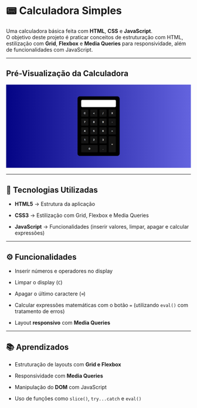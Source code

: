 # 📟 Calculadora Simples

Uma calculadora básica feita com **HTML**, **CSS** e **JavaScript**.  
O objetivo deste projeto é praticar conceitos de estruturação com HTML, estilização com **Grid**, **Flexbox** e **Media Queries** para responsividade, além de funcionalidades com JavaScript.

---

## Pré-Visualização da Calculadora

![Pré-Visualização da Calculadora](preview.png)

---

## 🚀 Tecnologias Utilizadas
- **HTML5** → Estrutura da aplicação

- **CSS3** → Estilização com Grid, Flexbox e Media Queries

- **JavaScript** → Funcionalidades (inserir valores, limpar, apagar e calcular expressões)

---

## ⚙️ Funcionalidades
- Inserir números e operadores no display

- Limpar o display (`C`)

- Apagar o último caractere (`⌫`)

- Calcular expressões matemáticas com o botão `=` (utilizando `eval()` com tratamento de erros)

- Layout **responsivo** com **Media Queries**  

---

## 📚 Aprendizados

- Estruturação de layouts com **Grid e Flexbox**

- Responsividade com **Media Queries**

- Manipulação do **DOM** com JavaScript

- Uso de funções como `slice()`, `try...catch` e `eval()`
